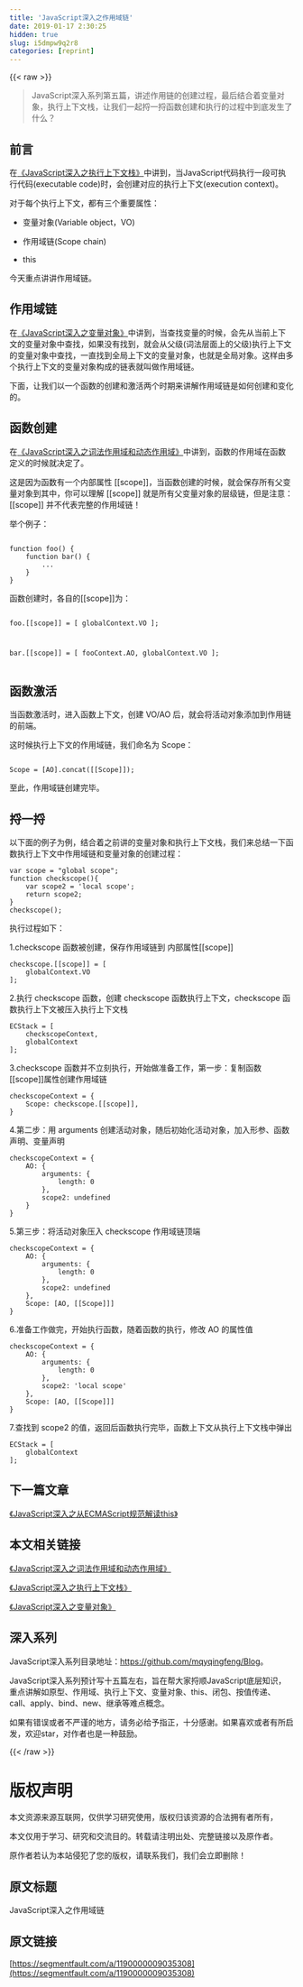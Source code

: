 ```yaml
---
title: 'JavaScript深入之作用域链' 
date: 2019-01-17 2:30:25
hidden: true
slug: i5dmpw9q2r8
categories: [reprint]
---
```


{{< raw >}}

                    
<blockquote><p>JavaScript深入系列第五篇，讲述作用链的创建过程，最后结合着变量对象，执行上下文栈，让我们一起捋一捋函数创建和执行的过程中到底发生了什么？</p></blockquote>
<h2 id="articleHeader0">前言</h2>
<p>在<a href="https://github.com/mqyqingfeng/Blog/issues/4" rel="nofollow noreferrer" target="_blank">《JavaScript深入之执行上下文栈》</a>中讲到，当JavaScript代码执行一段可执行代码(executable code)时，会创建对应的执行上下文(execution context)。</p>
<p>对于每个执行上下文，都有三个重要属性：</p>
<ul>
<li><p>变量对象(Variable object，VO)</p></li>
<li><p>作用域链(Scope chain)</p></li>
<li><p>this</p></li>
</ul>
<p>今天重点讲讲作用域链。</p>
<h2 id="articleHeader1">作用域链</h2>
<p>在<a href="https://github.com/mqyqingfeng/Blog/issues/5" rel="nofollow noreferrer" target="_blank">《JavaScript深入之变量对象》</a>中讲到，当查找变量的时候，会先从当前上下文的变量对象中查找，如果没有找到，就会从父级(词法层面上的父级)执行上下文的变量对象中查找，一直找到全局上下文的变量对象，也就是全局对象。这样由多个执行上下文的变量对象构成的链表就叫做作用域链。</p>
<p>下面，让我们以一个函数的创建和激活两个时期来讲解作用域链是如何创建和变化的。</p>
<h2 id="articleHeader2">函数创建</h2>
<p>在<a href="https://github.com/mqyqingfeng/Blog/issues/3" rel="nofollow noreferrer" target="_blank">《JavaScript深入之词法作用域和动态作用域》</a>中讲到，函数的作用域在函数定义的时候就决定了。</p>
<p>这是因为函数有一个内部属性 [[scope]]，当函数创建的时候，就会保存所有父变量对象到其中，你可以理解 [[scope]] 就是所有父变量对象的层级链，但是注意：[[scope]] 并不代表完整的作用域链！</p>
<p>举个例子：</p>
<div class="widget-codetool" style="display:none;">
      <div class="widget-codetool--inner">
      <span class="selectCode code-tool" data-toggle="tooltip" data-placement="top" title="" data-original-title="全选"></span>
      <span type="button" class="copyCode code-tool" data-toggle="tooltip" data-placement="top" data-clipboard-text=" 
function foo() {
    function bar() {
        ...
    }
}
" title="" data-original-title="复制"></span>
      <span type="button" class="saveToNote code-tool" data-toggle="tooltip" data-placement="top" title="" data-original-title="放进笔记"></span>
      </div>
      </div><pre class="javascript hljs"><code class="js"> 
<span class="hljs-function"><span class="hljs-keyword">function</span> <span class="hljs-title">foo</span>(<span class="hljs-params"></span>) </span>{
    <span class="hljs-function"><span class="hljs-keyword">function</span> <span class="hljs-title">bar</span>(<span class="hljs-params"></span>) </span>{
        ...
    }
}
</code></pre>
<p>函数创建时，各自的[[scope]]为：</p>
<div class="widget-codetool" style="display:none;">
      <div class="widget-codetool--inner">
      <span class="selectCode code-tool" data-toggle="tooltip" data-placement="top" title="" data-original-title="全选"></span>
      <span type="button" class="copyCode code-tool" data-toggle="tooltip" data-placement="top" data-clipboard-text="
foo.[[scope]] = [
  globalContext.VO
];

bar.[[scope]] = [
    fooContext.AO,
    globalContext.VO
];
" title="" data-original-title="复制"></span>
      <span type="button" class="saveToNote code-tool" data-toggle="tooltip" data-placement="top" title="" data-original-title="放进笔记"></span>
      </div>
      </div><pre class="javascript hljs"><code class="js">
foo.[[scope]] = [
  globalContext.VO
];

bar.[[scope]] = [
    fooContext.AO,
    globalContext.VO
];
</code></pre>
<h2 id="articleHeader3">函数激活</h2>
<p>当函数激活时，进入函数上下文，创建 VO/AO 后，就会将活动对象添加到作用链的前端。</p>
<p>这时候执行上下文的作用域链，我们命名为 Scope：</p>
<div class="widget-codetool" style="display:none;">
      <div class="widget-codetool--inner">
      <span class="selectCode code-tool" data-toggle="tooltip" data-placement="top" title="" data-original-title="全选"></span>
      <span type="button" class="copyCode code-tool" data-toggle="tooltip" data-placement="top" data-clipboard-text="
Scope = [AO].concat([[Scope]]);
" title="" data-original-title="复制"></span>
      <span type="button" class="saveToNote code-tool" data-toggle="tooltip" data-placement="top" title="" data-original-title="放进笔记"></span>
      </div>
      </div><pre class="javascript hljs"><code class="js">
Scope = [AO].concat([[Scope]]);
</code></pre>
<p>至此，作用域链创建完毕。</p>
<h2 id="articleHeader4">捋一捋</h2>
<p>以下面的例子为例，结合着之前讲的变量对象和执行上下文栈，我们来总结一下函数执行上下文中作用域链和变量对象的创建过程：</p>
<div class="widget-codetool" style="display:none;">
      <div class="widget-codetool--inner">
      <span class="selectCode code-tool" data-toggle="tooltip" data-placement="top" title="" data-original-title="全选"></span>
      <span type="button" class="copyCode code-tool" data-toggle="tooltip" data-placement="top" data-clipboard-text="var scope = &quot;global scope&quot;;
function checkscope(){
    var scope2 = 'local scope';
    return scope2;
}
checkscope();" title="" data-original-title="复制"></span>
      <span type="button" class="saveToNote code-tool" data-toggle="tooltip" data-placement="top" title="" data-original-title="放进笔记"></span>
      </div>
      </div><pre class="javascript hljs"><code class="js"><span class="hljs-keyword">var</span> scope = <span class="hljs-string">"global scope"</span>;
<span class="hljs-function"><span class="hljs-keyword">function</span> <span class="hljs-title">checkscope</span>(<span class="hljs-params"></span>)</span>{
    <span class="hljs-keyword">var</span> scope2 = <span class="hljs-string">'local scope'</span>;
    <span class="hljs-keyword">return</span> scope2;
}
checkscope();</code></pre>
<p>执行过程如下：</p>
<p>1.checkscope 函数被创建，保存作用域链到 内部属性[[scope]]</p>
<div class="widget-codetool" style="display:none;">
      <div class="widget-codetool--inner">
      <span class="selectCode code-tool" data-toggle="tooltip" data-placement="top" title="" data-original-title="全选"></span>
      <span type="button" class="copyCode code-tool" data-toggle="tooltip" data-placement="top" data-clipboard-text="checkscope.[[scope]] = [
    globalContext.VO
];" title="" data-original-title="复制"></span>
      <span type="button" class="saveToNote code-tool" data-toggle="tooltip" data-placement="top" title="" data-original-title="放进笔记"></span>
      </div>
      </div><pre class="javascript hljs"><code class="js">checkscope.[[scope]] = [
    globalContext.VO
];</code></pre>
<p>2.执行 checkscope 函数，创建 checkscope 函数执行上下文，checkscope 函数执行上下文被压入执行上下文栈</p>
<div class="widget-codetool" style="display:none;">
      <div class="widget-codetool--inner">
      <span class="selectCode code-tool" data-toggle="tooltip" data-placement="top" title="" data-original-title="全选"></span>
      <span type="button" class="copyCode code-tool" data-toggle="tooltip" data-placement="top" data-clipboard-text="ECStack = [
    checkscopeContext,
    globalContext
];" title="" data-original-title="复制"></span>
      <span type="button" class="saveToNote code-tool" data-toggle="tooltip" data-placement="top" title="" data-original-title="放进笔记"></span>
      </div>
      </div><pre class="javascript hljs"><code class="js">ECStack = [
    checkscopeContext,
    globalContext
];</code></pre>
<p>3.checkscope 函数并不立刻执行，开始做准备工作，第一步：复制函数[[scope]]属性创建作用域链</p>
<div class="widget-codetool" style="display:none;">
      <div class="widget-codetool--inner">
      <span class="selectCode code-tool" data-toggle="tooltip" data-placement="top" title="" data-original-title="全选"></span>
      <span type="button" class="copyCode code-tool" data-toggle="tooltip" data-placement="top" data-clipboard-text="checkscopeContext = {
    Scope: checkscope.[[scope]],
}" title="" data-original-title="复制"></span>
      <span type="button" class="saveToNote code-tool" data-toggle="tooltip" data-placement="top" title="" data-original-title="放进笔记"></span>
      </div>
      </div><pre class="javascript hljs"><code class="js">checkscopeContext = {
    <span class="hljs-attr">Scope</span>: checkscope.[[scope]],
}</code></pre>
<p>4.第二步：用 arguments 创建活动对象，随后初始化活动对象，加入形参、函数声明、变量声明</p>
<div class="widget-codetool" style="display:none;">
      <div class="widget-codetool--inner">
      <span class="selectCode code-tool" data-toggle="tooltip" data-placement="top" title="" data-original-title="全选"></span>
      <span type="button" class="copyCode code-tool" data-toggle="tooltip" data-placement="top" data-clipboard-text="checkscopeContext = {
    AO: {
        arguments: {
            length: 0
        },
        scope2: undefined
    }
}" title="" data-original-title="复制"></span>
      <span type="button" class="saveToNote code-tool" data-toggle="tooltip" data-placement="top" title="" data-original-title="放进笔记"></span>
      </div>
      </div><pre class="javascript hljs"><code class="js">checkscopeContext = {
    <span class="hljs-attr">AO</span>: {
        <span class="hljs-attr">arguments</span>: {
            <span class="hljs-attr">length</span>: <span class="hljs-number">0</span>
        },
        <span class="hljs-attr">scope2</span>: <span class="hljs-literal">undefined</span>
    }
}</code></pre>
<p>5.第三步：将活动对象压入 checkscope 作用域链顶端</p>
<div class="widget-codetool" style="display:none;">
      <div class="widget-codetool--inner">
      <span class="selectCode code-tool" data-toggle="tooltip" data-placement="top" title="" data-original-title="全选"></span>
      <span type="button" class="copyCode code-tool" data-toggle="tooltip" data-placement="top" data-clipboard-text="checkscopeContext = {
    AO: {
        arguments: {
            length: 0
        },
        scope2: undefined
    },
    Scope: [AO, [[Scope]]]
}" title="" data-original-title="复制"></span>
      <span type="button" class="saveToNote code-tool" data-toggle="tooltip" data-placement="top" title="" data-original-title="放进笔记"></span>
      </div>
      </div><pre class="javascript hljs"><code class="js">checkscopeContext = {
    <span class="hljs-attr">AO</span>: {
        <span class="hljs-attr">arguments</span>: {
            <span class="hljs-attr">length</span>: <span class="hljs-number">0</span>
        },
        <span class="hljs-attr">scope2</span>: <span class="hljs-literal">undefined</span>
    },
    <span class="hljs-attr">Scope</span>: [AO, [[Scope]]]
}</code></pre>
<p>6.准备工作做完，开始执行函数，随着函数的执行，修改 AO 的属性值</p>
<div class="widget-codetool" style="display:none;">
      <div class="widget-codetool--inner">
      <span class="selectCode code-tool" data-toggle="tooltip" data-placement="top" title="" data-original-title="全选"></span>
      <span type="button" class="copyCode code-tool" data-toggle="tooltip" data-placement="top" data-clipboard-text="checkscopeContext = {
    AO: {
        arguments: {
            length: 0
        },
        scope2: 'local scope'
    },
    Scope: [AO, [[Scope]]]
}" title="" data-original-title="复制"></span>
      <span type="button" class="saveToNote code-tool" data-toggle="tooltip" data-placement="top" title="" data-original-title="放进笔记"></span>
      </div>
      </div><pre class="javascript hljs"><code class="js">checkscopeContext = {
    <span class="hljs-attr">AO</span>: {
        <span class="hljs-attr">arguments</span>: {
            <span class="hljs-attr">length</span>: <span class="hljs-number">0</span>
        },
        <span class="hljs-attr">scope2</span>: <span class="hljs-string">'local scope'</span>
    },
    <span class="hljs-attr">Scope</span>: [AO, [[Scope]]]
}</code></pre>
<p>7.查找到 scope2 的值，返回后函数执行完毕，函数上下文从执行上下文栈中弹出</p>
<div class="widget-codetool" style="display:none;">
      <div class="widget-codetool--inner">
      <span class="selectCode code-tool" data-toggle="tooltip" data-placement="top" title="" data-original-title="全选"></span>
      <span type="button" class="copyCode code-tool" data-toggle="tooltip" data-placement="top" data-clipboard-text="ECStack = [
    globalContext
];" title="" data-original-title="复制"></span>
      <span type="button" class="saveToNote code-tool" data-toggle="tooltip" data-placement="top" title="" data-original-title="放进笔记"></span>
      </div>
      </div><pre class="javascript hljs"><code class="js">ECStack = [
    globalContext
];</code></pre>
<h2 id="articleHeader5">下一篇文章</h2>
<p><a href="https://github.com/mqyqingfeng/Blog/issues/7" rel="nofollow noreferrer" target="_blank">《JavaScript深入之从ECMAScript规范解读this》</a></p>
<h2 id="articleHeader6">本文相关链接</h2>
<p><a href="https://github.com/mqyqingfeng/Blog/issues/3" rel="nofollow noreferrer" target="_blank">《JavaScript深入之词法作用域和动态作用域》</a></p>
<p><a href="https://github.com/mqyqingfeng/Blog/issues/4" rel="nofollow noreferrer" target="_blank">《JavaScript深入之执行上下文栈》</a></p>
<p><a href="https://github.com/mqyqingfeng/Blog/issues/5" rel="nofollow noreferrer" target="_blank">《JavaScript深入之变量对象》</a></p>
<h2 id="articleHeader7">深入系列</h2>
<p>JavaScript深入系列目录地址：<a href="https://github.com/mqyqingfeng/Blog" rel="nofollow noreferrer" target="_blank">https://github.com/mqyqingfeng/Blog</a>。</p>
<p>JavaScript深入系列预计写十五篇左右，旨在帮大家捋顺JavaScript底层知识，重点讲解如原型、作用域、执行上下文、变量对象、this、闭包、按值传递、call、apply、bind、new、继承等难点概念。</p>
<p>如果有错误或者不严谨的地方，请务必给予指正，十分感谢。如果喜欢或者有所启发，欢迎star，对作者也是一种鼓励。</p>

                
{{< /raw >}}

# 版权声明
本文资源来源互联网，仅供学习研究使用，版权归该资源的合法拥有者所有，

本文仅用于学习、研究和交流目的。转载请注明出处、完整链接以及原作者。

原作者若认为本站侵犯了您的版权，请联系我们，我们会立即删除！

## 原文标题
JavaScript深入之作用域链

## 原文链接
[https://segmentfault.com/a/1190000009035308](https://segmentfault.com/a/1190000009035308)

